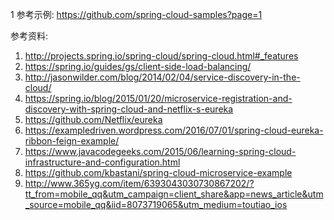 1 参考示例: https://github.com/spring-cloud-samples?page=1

参考资料: 
1. http://projects.spring.io/spring-cloud/spring-cloud.html#_features
1. https://spring.io/guides/gs/client-side-load-balancing/
1. http://jasonwilder.com/blog/2014/02/04/service-discovery-in-the-cloud/
1. https://spring.io/blog/2015/01/20/microservice-registration-and-discovery-with-spring-cloud-and-netflix-s-eureka
1. https://github.com/Netflix/eureka
1. https://exampledriven.wordpress.com/2016/07/01/spring-cloud-eureka-ribbon-feign-example/
1. https://www.javacodegeeks.com/2015/06/learning-spring-cloud-infrastructure-and-configuration.html
1. https://github.com/kbastani/spring-cloud-microservice-example
1. http://www.365yg.com/item/6393043030730867202/?tt_from=mobile_qq&utm_campaign=client_share&app=news_article&utm_source=mobile_qq&iid=8073719065&utm_medium=toutiao_ios